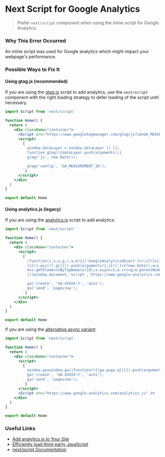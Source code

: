 # Next Script for Google Analytics

> Prefer `next/script` component when using the inline script for Google Analytics.

### Why This Error Occurred

An inline script was used for Google analytics which might impact your webpage's performance.

### Possible Ways to Fix It

#### Using gtag.js (recommended)

If you are using the [gtag.js](https://developers.google.com/analytics/devguides/collection/gtagjs) script to add analytics, use the `next/script` component with the right loading strategy to defer loading of the script until necessary.

```jsx
import Script from 'next/script'

function Home() {
  return (
    <div className="container">
      <Script src="https://www.googletagmanager.com/gtag/js?id=GA_MEASUREMENT_ID" />
      <script>
        {`
          window.dataLayer = window.dataLayer || [];
          function gtag(){dataLayer.push(arguments);}
          gtag('js', new Date());

          gtag('config', 'GA_MEASUREMENT_ID');
        `}
      </script>
    </div>
  )
}

export default Home
```

#### Using analytics.js (legacy)

If you are using the [analytics.js](https://developers.google.com/analytics/devguides/collection/analyticsjs) script to add analytics:

```jsx
import Script from 'next/script'

function Home() {
  return (
    <div className="container">
      <script>
        {`
          (function(i,s,o,g,r,a,m){i['GoogleAnalyticsObject']=r;i[r]=i[r]||function(){
          (i[r].q=i[r].q||[]).push(arguments)},i[r].l=1*new Date();a=s.createElement(o),
          m=s.getElementsByTagName(o)[0];a.async=1;a.src=g;m.parentNode.insertBefore(a,m)
          })(window,document,'script','https://www.google-analytics.com/analytics.js','ga');

          ga('create', 'UA-XXXXX-Y', 'auto');
          ga('send', 'pageview');
        `}
      </script>
    </div>
  )
}

export default Home
```

If you are using the [alternative async variant](https://developers.google.com/analytics/devguides/collection/analyticsjs#alternative_async_tag):

```jsx
import Script from 'next/script'

function Home() {
  return (
    <div className="container">
      <script>
        {`
          window.ga=window.ga||function(){(ga.q=ga.q||[]).push(arguments)};ga.l=+new Date;
          ga('create', 'UA-XXXXX-Y', 'auto');
          ga('send', 'pageview');
        `}
      </script>
      <Script src="https://www.google-analytics.com/analytics.js" />
    </div>
  )
}

export default Home
```

### Useful Links

- [Add analytics.js to Your Site](https://developers.google.com/analytics/devguides/collection/analyticsjs)
- [Efficiently load third-party JavaScript](https://web.dev/efficiently-load-third-party-javascript/)
- [next/script Documentation](https://nextjs.org/docs/basic-features/script)
